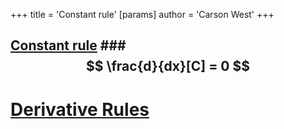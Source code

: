 +++
 title = 'Constant rule'
[params]
	author = 'Carson West'
+++
## [Constant rule](./../constant-rule/) ###  $$  \frac{d}{dx}[C] = 0  $$  


# [Derivative Rules](./../derivative-rules/)